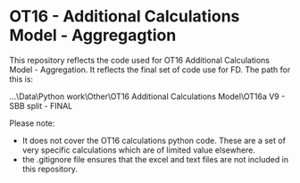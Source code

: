 <h1>OT16 - Additional Calculations Model - Aggregagtion</h1>

This repository reflects the code used for OT16 Additional Calculations Model - Aggregation. It reflects the final set of code use for FD. The path for this is: 

...\Data\Python work\Other\OT16 Additional Calculations Model\OT16a V9 - SBB split - FINAL

Please note: 
* It does not cover the OT16 calculations python code. These are a set of very specific calculations which are of limited value elsewhere.
* the .gitignore file ensures that the excel and text files are not included in this repository. 
